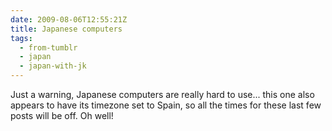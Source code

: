 ```yaml
---
date: 2009-08-06T12:55:21Z
title: Japanese computers
tags:
  - from-tumblr
  - japan
  - japan-with-jk
---
```

Just a warning, Japanese computers are really hard to use... this one also appears to have its timezone set to Spain, so all the times for these last few posts will be off. Oh well!
